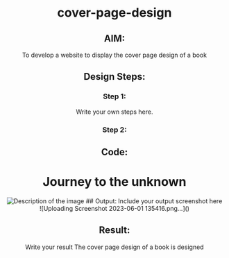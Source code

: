 # cover-page-design
## AIM:
To develop a website to display the cover page design of a book

## Design Steps:

### Step 1:
Write your own steps here.
### Step 2:

## Code:

<!DOCTYPE html>
<html>
<head>
    <title>Bookcover</title>
    <style>
        body {
            text-align: center;
        }
    </style>
</head>
<body>
    <h1>Journey to the unknown</h1>
    <img src="bookimage1.png" alt="Description of the image" >

    
</body>
</html>
## Output:
Include your output screenshot here
![Uploading Screenshot 2023-06-01 135416.png…]()


## Result:
Write your result
The cover page design of a book is designed
